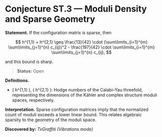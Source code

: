 # Conjecture ST.3 — Moduli Density and Sparse Geometry

**Statement.**
If the configuration matrix is sparse, then

$$
h^{1,1} + h^{2,1} \geq \frac{13}{42} \cdot (\sum\limits_{i=1}^{m} \sum\limits_{j=1}^{n} c_{ij})^2 - \frac{197}{42} \cdot \sum\limits_{i=1}^{m} \sum\limits_{j=1}^{n} c_{ij},
$$

and this bound is sharp.

> **Status:** <span class="badge status-open">Open</span>

**Definitions.**

- \( h^{1,1} \), \( h^{2,1} \): Hodge numbers of the Calabi–Yau threefold, representing the dimensions of the Kähler and complex structure moduli spaces, respectively.

**Interpretation.**
Sparse configuration matrices imply that the normalized count of moduli exceeds a lower linear bound. This relates algebraic sparsity to the geometry of the moduli space.

**Discovered by:** *TxGraffiti (Vibrations mode)*
